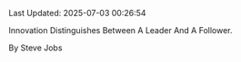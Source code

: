 Last Updated: 2025-07-03 00:26:54

Innovation Distinguishes Between A Leader And A Follower.

By Steve Jobs